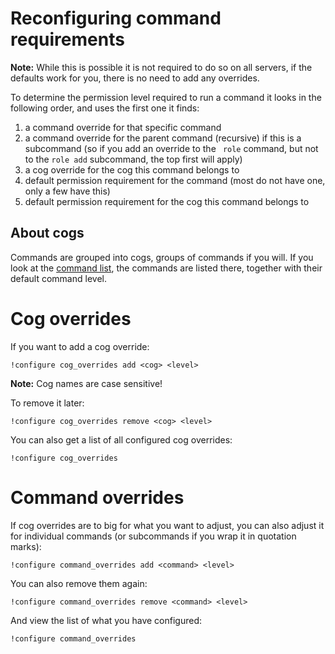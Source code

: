 # Reconfiguring command requirements
**Note:** While this is possible it is not required to do so on all servers, if the defaults work for you, there is no need to add any overrides.

To determine the permission level required to run a command it looks in the following order, and uses the first one it finds:
1) a command override for that specific command
2) a command override for the parent command (recursive) if this is a subcommand (so if you add an override to the `` role`` command, but not to the ``role add`` subcommand, the top first will apply)
3) a cog override for the cog this command belongs to
4) default permission requirement for the command (most do not have one, only a few have this)
5) default permission requirement for the cog this command belongs to


## About cogs
Commands are grouped into cogs, groups of commands if you will. If you look at the [command list](../commands), the commands are listed there, together with their default command level.

# Cog overrides
If you want to add a cog override:
```
!configure cog_overrides add <cog> <level>
```
**Note:** Cog names are case sensitive!

To remove it later:
```
!configure cog_overrides remove <cog> <level>
```

You can also get a list of all configured cog overrides:
```
!configure cog_overrides
```

# Command overrides
If cog overrides are to big for what you want to adjust, you can also adjust it for individual commands (or subcommands if you wrap it in quotation marks):
```
!configure command_overrides add <command> <level>
```
You can also remove them again:
```
!configure command_overrides remove <command> <level>
```
And view the list of what you have configured:
```
!configure command_overrides
```
